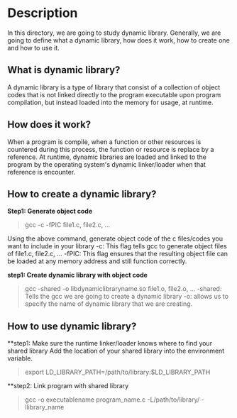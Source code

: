 # Description 
In this directory, we are going to study dynamic library.
Generally, we are going to define what a dynamic library, how does it work,
how to create one and how to use it.

## What is dynamic library?
  A dynamic library is a type of library that consist of a collection of
object codes that is not linked directly to the program executable upon
program compilation, but instead loaded into the memory for usage, at runtime.

## How does it work?
  When a program is compile, when a function or other resources is countered
during this process, the function or resource is replace by a reference.
At runtime, dynamic libraries are loaded and linked to the program by the 
operating system's dynamic linker/loader when that reference is encounter.

## How to create a dynamic library?
**Step1: Generate object code**
  >gcc -c -fPIC file1.c, file2.c, ... 
 
  Using the above command, generate object code of the c files/codes you want
  to include in your library
  -c: This flag tells gcc to generate object files of file1.c, file2.c, ...
  -fPIC: This flag ensures that the resulting object file can be loaded
         at any memory address and still function correctly.

**step1: Create dynamic library with object code**
  >gcc -shared -o libdynamiclibraryname.so file1.o, file2.o, ...
  -shared: Tells the gcc we are going to create a dynamic library
  -o: allows us to specify the name of dynamic library that we are creating.

## How to use dynamic library?
**step1: Make sure the runtime linker/loader knows where to find your shared library
  Add the location of your shared library into the environment variable.
  >export LD_LIBRARY_PATH=/path/to/library:$LD_LIBRARY_PATH

**step2: Link program with shared library
  >gcc -o executablename program_name.c -L/path/to/library/ -llibrary_name

